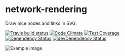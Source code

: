 # network-rendering

Draw nice nodes and links in SVG.

[![Travis build status](http://img.shields.io/travis/danieledler/network-rendering.svg?style=flat)](https://travis-ci.org/danieledler/network-rendering)
[![Code Climate](https://codeclimate.com/github/danieledler/network-rendering/badges/gpa.svg)](https://codeclimate.com/github/danieledler/network-rendering)
[![Test Coverage](https://codeclimate.com/github/danieledler/network-rendering/badges/coverage.svg)](https://codeclimate.com/github/danieledler/network-rendering)
[![Dependency Status](https://david-dm.org/danieledler/network-rendering.svg)](https://david-dm.org/danieledler/network-rendering)
[![devDependency Status](https://david-dm.org/danieledler/network-rendering/dev-status.svg)](https://david-dm.org/danieledler/network-rendering#info=devDependencies)


![Example image](https://cdn.rawgit.com/mapequation/network-rendering/4166608c9a292335b809faa56ecbe2dc751c29d7/example.svg)
